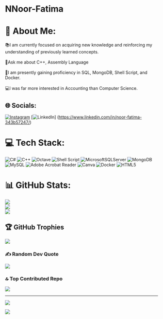 # NNoor-Fatima
# 💫 About Me:
📚I am currently focused on acquiring new knowledge and reinforcing my understanding of previously learned concepts.<br><br>👻Ask me about C++, Assembly Language<br><br>📌I am presently gaining proficiency in SQL, MongoDB, Shell Script, and Docker.<br><br>💻I was far more interested in Accounting than Computer Science.


## 🌐 Socials:
[![Instagram](https://img.shields.io/badge/Instagram-%23E4405F.svg?logo=Instagram&logoColor=white)](https://instagram.com/noorfatimaa_19) [![LinkedIn](https://img.shields.io/badge/LinkedIn-%230077B5.svg?logo=linkedin&logoColor=white)] (https://www.linkedin.com/in/noor-fatima-343b57247/) 

# 💻 Tech Stack:
![C#](https://img.shields.io/badge/c%23-%23239120.svg?style=plastic&logo=csharp&logoColor=white) ![C++](https://img.shields.io/badge/c++-%2300599C.svg?style=plastic&logo=c%2B%2B&logoColor=white) ![Octave](https://img.shields.io/badge/OCTAVE-darkblue?style=plastic&logo=octave&logoColor=fcd683) ![Shell Script](https://img.shields.io/badge/shell_script-%23121011.svg?style=plastic&logo=gnu-bash&logoColor=white) ![MicrosoftSQLServer](https://img.shields.io/badge/Microsoft%20SQL%20Server-CC2927?style=plastic&logo=microsoft%20sql%20server&logoColor=white) ![MongoDB](https://img.shields.io/badge/MongoDB-%234ea94b.svg?style=plastic&logo=mongodb&logoColor=white) ![MySQL](https://img.shields.io/badge/mysql-%2300000f.svg?style=plastic&logo=mysql&logoColor=white) ![Adobe Acrobat Reader](https://img.shields.io/badge/Adobe%20Acrobat%20Reader-EC1C24.svg?style=plastic&logo=Adobe%20Acrobat%20Reader&logoColor=white) ![Canva](https://img.shields.io/badge/Canva-%2300C4CC.svg?style=plastic&logo=Canva&logoColor=white) ![Docker](https://img.shields.io/badge/docker-%230db7ed.svg?style=plastic&logo=docker&logoColor=white) ![HTML5](https://img.shields.io/badge/html5-%23E34F26.svg?style=plastic&logo=html5&logoColor=white)
# 📊 GitHub Stats:
![](https://github-readme-stats.vercel.app/api?username=NNoorFatima&theme=radical&hide_border=false&include_all_commits=true&count_private=true)<br/>
![](https://github-readme-streak-stats.herokuapp.com/?user=NNoorFatima&theme=radical&hide_border=false)<br/>
![](https://github-readme-stats.vercel.app/api/top-langs/?username=NNoorFatima&theme=radical&hide_border=false&include_all_commits=true&count_private=true&layout=compact)

## 🏆 GitHub Trophies
![](https://github-profile-trophy.vercel.app/?username=NNoorFatima&theme=radical&no-frame=false&no-bg=true&margin-w=4)

### ✍️ Random Dev Quote
![](https://quotes-github-readme.vercel.app/api?type=horizontal&theme=dark)

### 🔝 Top Contributed Repo
![](https://github-contributor-stats.vercel.app/api?username=NNoorFatima&limit=5&theme=radical&combine_all_yearly_contributions=true)

---
[![](https://visitcount.itsvg.in/api?id=NNoorFatima&icon=2&color=5)](https://visitcount.itsvg.in)

[![](https://visitcount.itsvg.in/api?id=NNoor-Fatima&label=Profile%20Views&color=10&icon=1&pretty=true)](https://visitcount.itsvg.in)

<!-- Proudly created with GPRM ( https://gprm.itsvg.in ) -->
